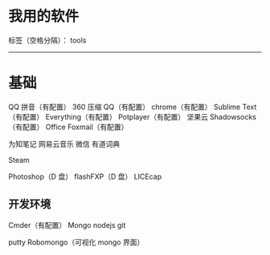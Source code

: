 # 我用的软件

标签（空格分隔）： tools

---

# 基础

QQ 拼音（有配置）
360 压缩
QQ（有配置）
chrome（有配置）
Sublime Text（有配置）
Everything（有配置）
Potplayer（有配置）
坚果云
Shadowsocks（有配置）
Office
Foxmail（有配置）

为知笔记
网易云音乐
微信
有道词典

Steam

Photoshop（D 盘）
flashFXP（D 盘）
LICEcap

## 开发环境

Cmder（有配置）
Mongo
nodejs
git

putty
Robomongo（可视化 mongo 界面）

